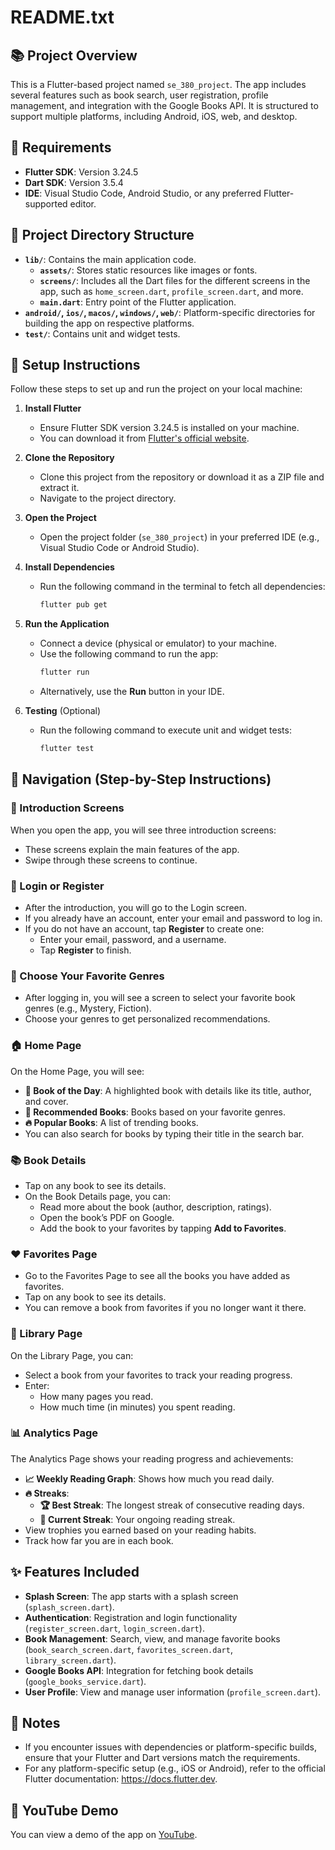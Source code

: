 # README.txt

## 📚 Project Overview
This is a Flutter-based project named `se_380_project`. The app includes several features such as book search, user registration, profile management, and integration with the Google Books API. It is structured to support multiple platforms, including Android, iOS, web, and desktop.

## 🔧 Requirements
- **Flutter SDK**: Version 3.24.5
- **Dart SDK**: Version 3.5.4
- **IDE**: Visual Studio Code, Android Studio, or any preferred Flutter-supported editor.

## 📁 Project Directory Structure
- **`lib/`**: Contains the main application code.
  - **`assets/`**: Stores static resources like images or fonts.
  - **`screens/`**: Includes all the Dart files for the different screens in the app, such as `home_screen.dart`, `profile_screen.dart`, and more.
  - **`main.dart`**: Entry point of the Flutter application.
- **`android/`, `ios/`, `macos/`, `windows/`, `web/`**: Platform-specific directories for building the app on respective platforms.
- **`test/`**: Contains unit and widget tests.

## 🚀 Setup Instructions
Follow these steps to set up and run the project on your local machine:

1. **Install Flutter**
   - Ensure Flutter SDK version 3.24.5 is installed on your machine.
   - You can download it from [Flutter's official website](https://flutter.dev/).

2. **Clone the Repository**
   - Clone this project from the repository or download it as a ZIP file and extract it.
   - Navigate to the project directory.

3. **Open the Project**
   - Open the project folder (`se_380_project`) in your preferred IDE (e.g., Visual Studio Code or Android Studio).

4. **Install Dependencies**
   - Run the following command in the terminal to fetch all dependencies:
     ```bash
     flutter pub get
     ```

5. **Run the Application**
   - Connect a device (physical or emulator) to your machine.
   - Use the following command to run the app:
     ```bash
     flutter run
     ```
   - Alternatively, use the **Run** button in your IDE.

6. **Testing** (Optional)
   - Run the following command to execute unit and widget tests:
     ```bash
     flutter test
     ```

## 🧭 Navigation (Step-by-Step Instructions)

### 🌟 Introduction Screens
When you open the app, you will see three introduction screens:
- These screens explain the main features of the app.
- Swipe through these screens to continue.

### 🔑 Login or Register
- After the introduction, you will go to the Login screen.
- If you already have an account, enter your email and password to log in.
- If you do not have an account, tap **Register** to create one:
  - Enter your email, password, and a username.
  - Tap **Register** to finish.

### 🎨 Choose Your Favorite Genres
- After logging in, you will see a screen to select your favorite book genres (e.g., Mystery, Fiction).
- Choose your genres to get personalized recommendations.

### 🏠 Home Page
On the Home Page, you will see:
- **📖 Book of the Day**: A highlighted book with details like its title, author, and cover.
- **🌟 Recommended Books**: Books based on your favorite genres.
- **🔥 Popular Books**: A list of trending books.
- You can also search for books by typing their title in the search bar.

### 📚 Book Details
- Tap on any book to see its details.
- On the Book Details page, you can:
  - Read more about the book (author, description, ratings).
  - Open the book’s PDF on Google.
  - Add the book to your favorites by tapping **Add to Favorites**.

### ❤️ Favorites Page
- Go to the Favorites Page to see all the books you have added as favorites.
- Tap on any book to see its details.
- You can remove a book from favorites if you no longer want it there.

### 📖 Library Page
On the Library Page, you can:
- Select a book from your favorites to track your reading progress.
- Enter:
  - How many pages you read.
  - How much time (in minutes) you spent reading.

### 📊 Analytics Page
The Analytics Page shows your reading progress and achievements:
- **📈 Weekly Reading Graph**: Shows how much you read daily.
- **🔥 Streaks**:
  - **🏆 Best Streak**: The longest streak of consecutive reading days.
  - **🌟 Current Streak**: Your ongoing reading streak.
- View trophies you earned based on your reading habits.
- Track how far you are in each book.

## ✨ Features Included
- **Splash Screen**: The app starts with a splash screen (`splash_screen.dart`).
- **Authentication**: Registration and login functionality (`register_screen.dart`, `login_screen.dart`).
- **Book Management**: Search, view, and manage favorite books (`book_search_screen.dart`, `favorites_screen.dart`, `library_screen.dart`).
- **Google Books API**: Integration for fetching book details (`google_books_service.dart`).
- **User Profile**: View and manage user information (`profile_screen.dart`).

## 📝 Notes
- If you encounter issues with dependencies or platform-specific builds, ensure that your Flutter and Dart versions match the requirements.
- For any platform-specific setup (e.g., iOS or Android), refer to the official Flutter documentation: https://docs.flutter.dev.

## 🎥 YouTube Demo
You can view a demo of the app on [YouTube](https://youtube.com/).




